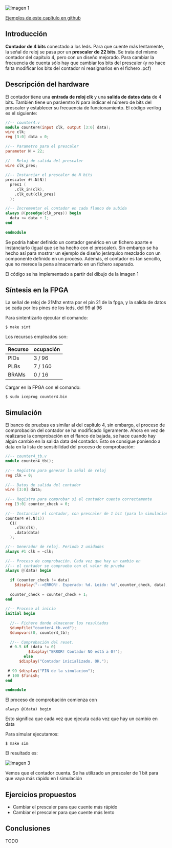 ![Imagen 1](https://github.com/Obijuan/open-fpga-verilog-tutorial/raw/master/tutorial/ICESTICK/T07-contador-prescaler/images/counter4-1.png)

[Ejemplos de este capítulo en github](https://github.com/Obijuan/open-fpga-verilog-tutorial/tree/master/tutorial/ICESTICK/T07-contador-prescaler)

## Introducción
**Contador de 4 bits** conectado a los leds. Para que cuente más lentamente, la señal de reloj se pasa por un **prescaler de 22 bits**.  Se trata del mismo contador del capítulo 4, pero con un diseño mejorado. Para cambiar la frecuencia de cuenta sólo hay que cambiar los bits del prescaler (y no hace falta modificar los bits del contador ni reasignarlos en el fichero .pcf)



## Descripción del hardware

El contador tiene una **entrada de reloj clk** y una **salida de datos data** de 4 bits. También tiene un paráemtro N para indicar el número de bits del prescaler y establecer su frecuencia de funcionamiento. El código verilog es el siguiente:

```verilog
//-- counter4.v
module counter4(input clk, output [3:0] data);
wire clk;
reg [3:0] data = 0;
    
//-- Parametro para el prescaler
parameter N = 22;
    
//-- Reloj de salida del prescaler
wire clk_pres;
    
//-- Instanciar el prescaler de N bits
prescaler #(.N(N))
  pres1 (
    .clk_in(clk),
    .clk_out(clk_pres)
  );
    
//-- Incrementar el contador en cada flanco de subida
always @(posedge(clk_pres)) begin
  data <= data + 1;
end
    
endmodule
```

Se podría haber definido un contador genérico en un fichero aparte e instanciarlo (igual que se ha hecho con el prescaler). Sin embargo se ha hecho así para mostrar un ejemplo de diseño jerárquico mezclado con un componente definido en un proceso.  Además, el contador es tan sencillo, que no merece la pena almacernarlo en un fichero separado.

El código se ha implementado a partir del dibujo  de la imagen 1

## Síntesis en la FPGA

La señal de reloj de 21Mhz entra por el pin 21 de la fpga, y la salida de datos se cada por los pines de los leds, del 99 al 96

Para sintentizarlo ejecutar el comando:

    $ make sint

Los recursos empleados son:

| Recurso  | ocupación
|----------|-----------
|PIOs      | 3 / 96
|PLBs      | 7 / 160
|BRAMs     | 0 / 16

Cargar en la FPGA con el comando:

    $ sudo iceprog counter4.bin

## Simulación
El banco de pruebas es similar al del capítulo 4, sin embargo, el proceso de comprobación del contador se ha modificado ligeramente. Ahora en vez de realizarse la comprobación en el flanco de bajada, se hace cuando hay algún cambio en la salida data del contador.  Esto se consigue poniendo a data en la lista de sensibilidad del proceso de comprobación:

```verilog
//-- counter4_tb.v
module counter4_tb();
    
//-- Registro para generar la señal de reloj
reg clk = 0;
    
//-- Datos de salida del contador
wire [3:0] data;
    
//-- Registro para comprobar si el contador cuenta correctamente
reg [3:0] counter_check = 0;
    
//-- Instanciar el contador, con prescaler de 1 bit (para la simulacion)
counter4 #(.N(1))
  C1(
    .clk(clk),
    .data(data)
  );

//-- Generador de reloj. Periodo 2 unidades
always #1 clk = ~clk;
    
//-- Proceso de comprobación. Cada vez que hay un cambio en
//-- el contador se comprueba con el valor de prueba
always @(data) begin
    
  if (counter_check != data)
    $display("-->ERROR!. Esperado: %d. Leido: %d",counter_check, data);
    
  counter_check = counter_check + 1;
end
    
//-- Proceso al inicio
initial begin
    
  //-- Fichero donde almacenar los resultados
  $dumpfile("counter4_tb.vcd");
  $dumpvars(0, counter4_tb);
    
  //-- Comprobación del reset.
  # 0.5 if (data != 0)
          $display("ERROR! Contador NO está a 0!");
        else
	  $display("Contador inicializado. OK.");
    
 # 99 $display("FIN de la simulacion");
 # 100 $finish;
end
    
endmodule
```


El proceso de comprobación comienza con

    always @(data) begin

Esto significa que cada vez que ejecuta cada vez que hay un cambio en data

Para simular ejecutamos:

    $ make sim

El resultado es:

![Imagen 3](https://github.com/Obijuan/open-fpga-verilog-tutorial/raw/master/tutorial/ICESTICK/T07-contador-prescaler/images/T07-counter4-simulation-1.png)

Vemos que el contador cuenta. Se ha utilizado un prescaler de 1 bit para que vaya más rápido en l simulación

## Ejercicios propuestos
* Cambiar el prescaler para que cuente más rápido
* Cambiar el prescaler para que cuente más lento

## Conclusiones
TODO
